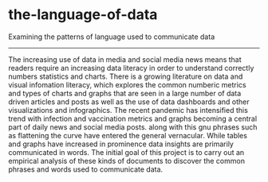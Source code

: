 # the-language-of-data
Examining the patterns of language used to communicate data

-----


The increasing use of data in media and social media news means that readers require an increasing data literacy in order to understand correctly numbers statistics and charts. There is a growing literature on data and visual infomation literacy, which explores the common numberic metrics and types of charts and graphs that are seen in a large number of data driven articles and posts as well as the use of data dashboards and other visualizations and infographics. The recent pandemic has intensified this trend with infection and vaccination metrics and graphs becoming a central part of  daily news and social media posts. along with this gnu phrases such as flattening the curve  have entered the general vernacular. While tables and graphs  have increased  in prominence data insights are primarily communicated in words. The initial goal of this project is to carry out an empirical analysis of these kinds of documents to discover the common phrases and words used to communicate data.   


